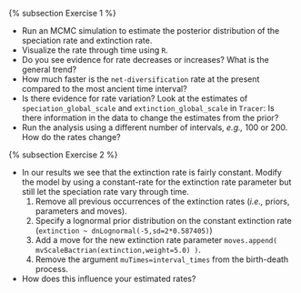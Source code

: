 {% subsection Exercise 1 %}

- Run an MCMC simulation to estimate the posterior distribution of the speciation rate and extinction rate.
- Visualize the rate through time using `R`.
- Do you see evidence for rate decreases or increases? What is the general trend?
- How much faster is the `net-diversification` rate at the present compared to the most ancient time interval?
- Is there evidence for rate variation? Look at the estimates of `speciation_global_scale` and `extinction_global_scale` in `Tracer`: Is there information in the data to change the estimates from the prior?
- Run the analysis using a different number of intervals, *e.g.,* 100 or 200. How do the rates change?


{% subsection Exercise 2 %}

- In our results we see that the extinction rate is fairly constant. Modify the model by using a constant-rate for the extinction rate parameter but still let the speciation rate vary through time.
	1. Remove all previous occurrences of the extinction rates (*i.e.,* priors, parameters and moves).
	2. Specify a lognormal prior distribution on the constant extinction rate (`extinction ~ dnLognormal(-5,sd=2*0.587405)`)
	3. Add a move for the new extinction rate parameter `moves.append( mvScaleBactrian(extinction,weight=5.0) )`.
	4. Remove the argument `muTimes=interval_times` from the birth-death process.
- How does this influence your estimated rates?
